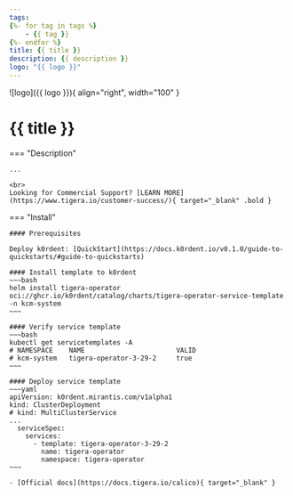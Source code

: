 ```yaml
---
tags:
{%- for tag in tags %}
    - {{ tag }}
{%- endfor %}
title: {{ title }}
description: {{ description }}
logo: "{{ logo }}"
---
```

![logo]({{ logo }}){ align="right", width="100" }
# {{ title }}

=== "Description"

    ...

    <br>
    Looking for Commercial Support? [LEARN MORE](https://www.tigera.io/customer-success/){ target="_blank" .bold }

=== "Install"

    #### Prerequisites

    Deploy k0rdent: [QuickStart](https://docs.k0rdent.io/v0.1.0/guide-to-quickstarts/#guide-to-quickstarts)

    #### Install template to k0rdent
    ~~~bash
    helm install tigera-operator oci://ghcr.io/k0rdent/catalog/charts/tigera-operator-service-template -n kcm-system
    ~~~

    #### Verify service template
    ~~~bash
    kubectl get servicetemplates -A
    # NAMESPACE    NAME                       VALID
    # kcm-system   tigera-operator-3-29-2     true
    ~~~

    #### Deploy service template
    ~~~yaml
    apiVersion: k0rdent.mirantis.com/v1alpha1
    kind: ClusterDeployment
    # kind: MultiClusterService
    ...
      serviceSpec:
        services:
          - template: tigera-operator-3-29-2
            name: tigera-operator
            namespace: tigera-operator
    ~~~

    - [Official docs](https://docs.tigera.io/calico){ target="_blank" }

